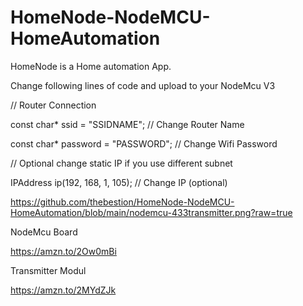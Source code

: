 # HomeNode-NodeMCU-HomeAutomation
HomeNode is a Home automation App. 

Change following lines of code and upload to your NodeMcu V3

// Router Connection

const char* ssid = "SSIDNAME"; // Change Router Name

const char* password = "PASSWORD"; //  Change Wifi Password

// Optional change static IP if you use different subnet

IPAddress ip(192, 168, 1, 105); // Change IP (optional)






https://github.com/thebestion/HomeNode-NodeMCU-HomeAutomation/blob/main/nodemcu-433transmitter.png?raw=true







NodeMcu Board

https://amzn.to/2Ow0mBi


Transmitter Modul

https://amzn.to/2MYdZJk
